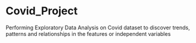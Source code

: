 # Covid_Project
Performing Exploratory Data Analysis on Covid dataset to discover trends, patterns and relationships in the features or  independent variables
